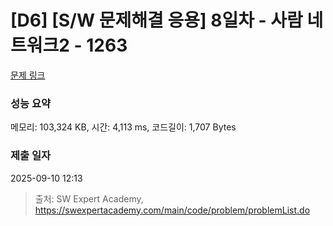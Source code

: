 # [D6] [S/W 문제해결 응용] 8일차 - 사람 네트워크2 - 1263 

[문제 링크](https://swexpertacademy.com/main/code/problem/problemDetail.do?contestProbId=AV18P2B6Iu8CFAZN) 

### 성능 요약

메모리: 103,324 KB, 시간: 4,113 ms, 코드길이: 1,707 Bytes

### 제출 일자

2025-09-10 12:13



> 출처: SW Expert Academy, https://swexpertacademy.com/main/code/problem/problemList.do